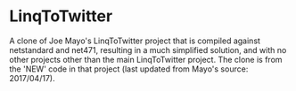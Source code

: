 # LinqToTwitter
A clone of Joe Mayo's LinqToTwitter project that is compiled against netstandard and net471, resulting in a much simplified solution, and with no other projects other than the main LinqToTwitter project. The clone is from the 'NEW' code in that project (last updated from Mayo's source: 2017/04/17).

